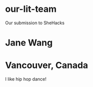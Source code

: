 # our-lit-team
Our submission to SheHacks
<!DOCTYPE html>
<html>
  <head>
    <meta name="description" content="" />
    <meta name="viewport" content="width=device-width, initial-scale=1" />
    <link rel="stylesheet" href="" />
  </head>
  <body>
    <h1>Jane Wang</h1>
    <h1>Vancouver, Canada</h1>
    <p>I like hip hop dance!</p>
    <script src="" async defer></script>
  </body>
</html>
